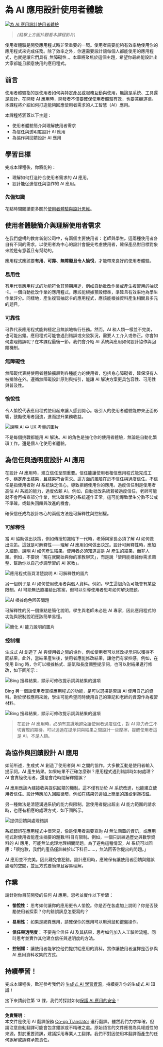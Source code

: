 <!--
CO_OP_TRANSLATOR_METADATA:
{
  "original_hash": "747668e4c53d067369f06e9ec2e6313e",
  "translation_date": "2025-08-26T15:03:06+00:00",
  "source_file": "12-designing-ux-for-ai-applications/README.md",
  "language_code": "tw"
}
-->
# 為 AI 應用設計使用者體驗

[![為 AI 應用設計使用者體驗](../../../translated_images/12-lesson-banner.c53c3c7c802e8f563953ce388f6a987ca493472c724d924b060be470951c53c8.tw.png)](https://aka.ms/gen-ai-lesson12-gh?WT.mc_id=academic-105485-koreyst)

> _(點擊上方圖片觀看本課程影片)_

使用者體驗是開發應用程式時非常重要的一環。使用者需要能夠有效率地使用你的應用程式來完成任務。除了效率之外，你還需要設計讓每個人都能使用的應用程式，也就是讓它們具有_無障礙性_。本章將聚焦於這個主題，希望你最終能設計出大家都能且願意使用的應用程式。

## 前言

使用者體驗指的是使用者如何與特定產品或服務互動與使用，無論是系統、工具還是設計。在開發 AI 應用時，開發者不僅要確保使用者體驗有效，也要兼顧道德。本課程將介紹如何打造能夠回應使用者需求的人工智慧（AI）應用。

本課程將涵蓋以下主題：

- 使用者體驗簡介與理解使用者需求
- 為信任與透明度設計 AI 應用
- 為協作與回饋設計 AI 應用

## 學習目標

完成本課程後，你將能夠：

- 理解如何打造符合使用者需求的 AI 應用。
- 設計能促進信任與協作的 AI 應用。

### 先備知識

花點時間閱讀更多關於[使用者體驗與設計思維](https://learn.microsoft.com/training/modules/ux-design?WT.mc_id=academic-105485-koreyst)。

## 使用者體驗簡介與理解使用者需求

在我們虛構的教育新創公司中，有兩個主要使用者：老師與學生。這兩種使用者各自有不同的需求。以使用者為中心的設計會優先考慮使用者，確保產品對目標對象來說是有意義且有幫助的。

應用程式應該要**有用、可靠、無障礙且令人愉悅**，才能帶來良好的使用者體驗。

### 易用性

有用代表應用程式的功能符合其預期用途，例如自動批改作業或產生複習用的抽認卡。一個自動批改作業的應用程式，應該能根據預設標準，準確且有效率地為學生作業評分。同樣地，產生複習抽認卡的應用程式，應該能根據資料產生相關且多元的題目。

### 可靠性

可靠代表應用程式能夠穩定且無誤地執行任務。然而，AI 和人類一樣並不完美，也可能出錯。應用程式可能會遇到錯誤或突發狀況，需要人工介入或修正。你會如何處理錯誤呢？在本課程最後一節，我們會介紹 AI 系統與應用如何設計協作與回饋機制。

### 無障礙性

無障礙代表將使用者體驗擴展到各種能力的使用者，包括身心障礙者，確保沒有人被排除在外。遵循無障礙設計原則與指引，能讓 AI 解決方案更具包容性、可用性與普及性。

### 愉悅性

令人愉悅代表應用程式使用起來讓人感到開心。吸引人的使用者體驗能帶來正面影響，鼓勵使用者回流，進而提升業務收益。

![說明 AI 中 UX 考量的圖片](../../../translated_images/uxinai.d5b4ed690f5cefff0c53ffcc01b480cdc1828402e1fdbc980490013a3c50935a.tw.png)

不是每個挑戰都能用 AI 解決。AI 的角色是強化你的使用者體驗，無論是自動化繁瑣工作，還是個人化使用者體驗。

## 為信任與透明度設計 AI 應用

在設計 AI 應用時，建立信任至關重要。信任能讓使用者相信應用程式能完成工作、穩定產出結果，且結果符合需求。這方面的風險在於不信任與過度信任。不信任是指使用者對 AI 系統缺乏信心，導致拒絕使用你的應用。過度信任則是使用者高估 AI 系統的能力，過度依賴 AI。例如，自動批改系統若被過度信任，老師可能就不會再檢查部分作業，無法確保評分系統運作正常。這可能導致學生分數不公或不準確，或錯失回饋與改進的機會。

確保信任成為設計核心的兩個方法是可解釋性與控制權。

### 可解釋性

當 AI 協助做出決策，例如傳授知識給下一代時，老師與家長必須了解 AI 如何做出決策。這就是可解釋性——理解 AI 應用如何做出決定。設計可解釋性時，應加入細節，說明 AI 如何產生結果。使用者必須知道這是 AI 產生的結果，而非人類。例如，不要說「現在就開始與你的家教聊天」，而是說「使用能根據你需求調整、幫助你以自己步調學習的 AI 家教」。

![應用程式首頁清楚說明 AI 可解釋性的圖片](../../../translated_images/explanability-in-ai.134426a96b498fbfdc80c75ae0090aedc0fc97424ae0734fccf7fb00a59a20d9.tw.png)

另一個例子是 AI 如何使用使用者與個人資料。例如，學生這個角色可能會有某些限制。AI 可能無法直接給出答案，但可以引導使用者思考如何解決問題。

![AI 根據角色回答問題](../../../translated_images/solving-questions.b7dea1604de0cbd2e9c5fa00b1a68a0ed77178a035b94b9213196b9d125d0be8.tw.png)

可解釋性的另一個重點是簡化說明。學生與老師未必是 AI 專家，因此應用程式的功能與限制說明應該簡單易懂。

![簡化 AI 能力說明的圖片](../../../translated_images/simplified-explanations.4679508a406c3621fa22bad4673e717fbff02f8b8d58afcab8cb6f1aa893a82f.tw.png)

### 控制權

生成式 AI 創造了 AI 與使用者之間的協作，例如使用者可以修改提示詞以獲得不同結果。此外，當結果產生後，使用者應能修改結果，讓他們有掌控感。例如，在使用 Bing 時，你可以根據格式、語氣和長度調整提示詞，也可以對結果進行修改，如下圖所示：

![Bing 搜尋結果，顯示可修改提示詞與結果的選項](../../../translated_images/bing1.293ae8527dbe2789b675c8591c9fb3cb1aa2ada75c2877f9aa9edc059f7a8b1c.tw.png)

Bing 另一個讓使用者掌控應用程式的功能，是可以選擇是否讓 AI 使用自己的資料。對於學校應用來說，學生可能希望同時使用自己的筆記和老師的資源作為複習材料。

![Bing 搜尋結果，顯示可修改提示詞與結果的選項](../../../translated_images/bing2.309f4845528a88c28c1c9739fb61d91fd993dc35ebe6fc92c66791fb04fceb4d.tw.png)

> 在設計 AI 應用時，必須有意識地避免讓使用者過度信任，對 AI 能力產生不切實際的期待。可以透過在提示詞與結果之間設計一些摩擦，提醒使用者這是 AI，不是人類。

## 為協作與回饋設計 AI 應用

如前所述，生成式 AI 創造了使用者與 AI 之間的協作。大多數互動是使用者輸入提示詞，AI 產生結果。如果結果不正確怎麼辦？應用程式遇到錯誤時如何處理？AI 會責怪使用者，還是會花時間解釋錯誤？

AI 應用應該內建接收與提供回饋的機制。這不僅有助於 AI 系統改進，也能建立使用者信任。設計時應加入回饋循環，例如在結果旁邊加上簡單的讚或倒讚按鈕。

另一種做法是清楚溝通系統的能力與限制。當使用者提出超出 AI 能力範圍的請求時，也應有相應的處理方式，如下圖所示。

![提供回饋與處理錯誤](../../../translated_images/feedback-loops.7955c134429a94663443ad74d59044f8dc4ce354577f5b79b4bd2533f2cafc6f.tw.png)

系統錯誤在應用程式中很常見，像是使用者需要查詢 AI 無法涵蓋的資訊，或應用程式對使用者能產生摘要的題數/科目有限制。例如，一個只訓練過歷史與數學資料的 AI 應用，可能無法處理地理相關問題。為了避免這種情況，AI 系統可以回應：「很抱歉，我們的產品僅訓練於以下科目......，無法回答你提出的問題。」

AI 應用並不完美，因此難免會犯錯。設計應用時，應確保有讓使用者回饋與錯誤處理的空間，並且方式要簡單且容易理解。

## 作業

請針對你目前開發的任何 AI 應用，思考並實作以下步驟：

- **愉悅性：** 思考如何讓你的應用更令人愉悅。你是否在各處加上說明？你是否鼓勵使用者探索？你的錯誤訊息怎麼寫的？

- **易用性：** 如果是網頁應用，請確保你的應用可以用滑鼠和鍵盤操作。

- **信任與透明度：** 不要完全信任 AI 及其結果，思考如何加入人工驗證流程。同時思考並實作其他建立信任與透明度的方法。

- **控制權：** 讓使用者能掌控他們提供給應用的資料。實作讓使用者選擇是否參與 AI 應用資料收集的方式。



## 持續學習！

完成本課程後，歡迎參考我們的 [生成式 AI 學習資源](https://aka.ms/genai-collection?WT.mc_id=academic-105485-koreyst)，持續提升你的生成式 AI 知識！

接下來請前往第 13 課，我們將探討如何[保護 AI 應用的安全](../13-securing-ai-applications/README.md?WT.mc_id=academic-105485-koreyst)！

---

**免責聲明**：  
本文件是使用 AI 翻譯服務 [Co-op Translator](https://github.com/Azure/co-op-translator) 進行翻譯。雖然我們力求準確，但請注意自動翻譯可能會包含錯誤或不精確之處。原始語言的文件應視為具權威性的來源。對於重要資訊，建議採用專業人工翻譯。我們不對因使用本翻譯而產生的任何誤解或誤釋承擔責任。